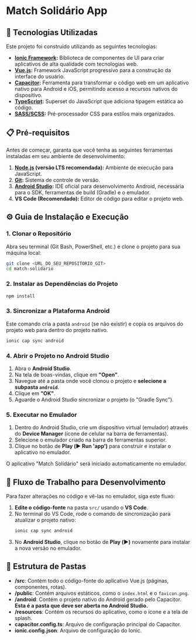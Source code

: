 
# Match Solidário App

## 🚀 Tecnologias Utilizadas

Este projeto foi construído utilizando as seguintes tecnologias:

*   **[Ionic Framework](https://ionicframework.com/):** Biblioteca de componentes de UI para criar aplicativos de alta qualidade com tecnologias web.
*   **[Vue.js](https://vuejs.org/):** Framework JavaScript progressivo para a construção da interface do usuário.
*   **[Capacitor](https://capacitorjs.com/):** Ferramenta para transformar o código web em um aplicativo nativo para Android e iOS, permitindo acesso a recursos nativos do dispositivo.
*   **[TypeScript](https://www.typescriptlang.org/):** Superset do JavaScript que adiciona tipagem estática ao código.
*   **[SASS/SCSS](https://sass-lang.com/):** Pré-processador CSS para estilos mais organizados.

## 📋 Pré-requisitos

Antes de começar, garanta que você tenha as seguintes ferramentas instaladas em seu ambiente de desenvolvimento:

1.  **[Node.js](https://nodejs.org/en/) (versão LTS recomendada):** Ambiente de execução para JavaScript.
2.  **[Git](https://git-scm.com/):** Sistema de controle de versão.
3.  **[Android Studio](https://developer.android.com/studio):** IDE oficial para desenvolvimento Android, necessária para o SDK, ferramentas de build (Gradle) e o emulador.
4.  **VS Code (Recomendado):** Editor de código para editar o projeto web.

## ⚙️ Guia de Instalação e Execução


### 1. Clonar o Repositório

Abra seu terminal (Git Bash, PowerShell, etc.) e clone o projeto para sua máquina local:

```bash
git clone <URL_DO_SEU_REPOSITORIO_GIT>
cd match-solidario
```

### 2. Instalar as Dependências do Projeto

```bash
npm install
```

### 3. Sincronizar a Plataforma Android

Este comando cria a pasta `android` (se não existir) e copia os arquivos do projeto web para dentro do projeto nativo.

```bash
ionic cap sync android
```

### 4. Abrir o Projeto no Android Studio

1.  Abra o **Android Studio**.
2.  Na tela de boas-vindas, clique em **"Open"**.
3.  Navegue até a pasta onde você clonou o projeto e **selecione a subpasta `android`**.
4.  Clique em **"OK"**.
5.  Aguarde o Android Studio sincronizar o projeto (o "Gradle Sync").

### 5. Executar no Emulador

1.  Dentro do Android Studio, crie um dispositivo virtual (emulador) através do **Device Manager** (ícone de celular na barra de ferramentas).
2.  Selecione o emulador criado na barra de ferramentas superior.
3.  Clique no botão de **Play (▶️ Run 'app')** para construir e instalar o aplicativo no emulador.

O aplicativo "Match Solidário" será iniciado automaticamente no emulador.

## 🔄 Fluxo de Trabalho para Desenvolvimento

Para fazer alterações no código e vê-las no emulador, siga este fluxo:

1.  **Edite o código-fonte** na pasta `src/` usando o **VS Code**.
2.  No terminal do VS Code, rode o comando de sincronização para atualizar o projeto nativo:
    ```bash
    ionic cap sync android
    ```
3.  No **Android Studio**, clique no botão de **Play (▶️)** novamente para instalar a nova versão no emulador.

## 📂 Estrutura de Pastas

*   **/src**: Contém todo o código-fonte do aplicativo Vue.js (páginas, componentes, rotas).
*   **/public**: Contém arquivos estáticos, como o `index.html` e o `favicon.png`.
*   **/android**: Contém o projeto nativo do Android gerado pelo Capacitor. **Esta é a pasta que deve ser aberta no Android Studio.**
*   **/resources**: Contém os recursos do aplicativo, como o ícone e a tela de splash.
*   **capacitor.config.ts**: Arquivo de configuração principal do Capacitor.
*   **ionic.config.json**: Arquivo de configuração do Ionic.
